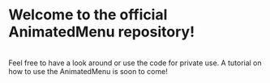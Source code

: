 <h1>Welcome to the official AnimatedMenu repository!</h1><br>
Feel free to have a look around or use the code for private use. A tutorial on how to use the AnimatedMenu is soon to come!
